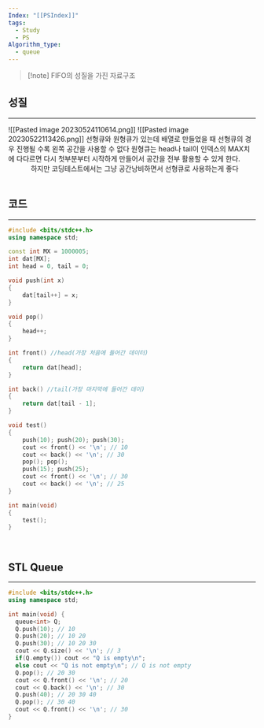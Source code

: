 ```yaml
---
Index: "[[PSIndex]]"
tags:
  - Study
  - PS
Algorithm_type:
  - queue
---
```


> [!note] FIFO의 성질을 가진 자료구조

## 성질
---
![[Pasted image 20230524110614.png]]
![[Pasted image 20230522113426.png]]
선형큐와 원형큐가 있는데 배열로 만들었을 때
선형큐의 경우 진행될 수록 왼쪽 공간을 사용할 수 없다
원형큐는 head나 tail이 인덱스의 MAX치에 다다르면 다시 첫부분부터 시작하게 만들어서
공간을 전부 활용할 수 있게 한다.
   
하지만 코딩테스트에서는 그냥 공간낭비하면서 선형큐로 사용하는게 좋다
   
## 코드
---
```cpp
#include <bits/stdc++.h>
using namespace std;

const int MX = 1000005;
int dat[MX];
int head = 0, tail = 0;

void push(int x) 
{
	dat[tail++] = x;
}

void pop() 
{
	head++;
}

int front() //head(가장 처음에 들어간 데이터)
{
	return dat[head];
}

int back() //tail(가장 마지막에 들어간 데이)
{
	return dat[tail - 1];
}

void test()
{
	push(10); push(20); push(30);
	cout << front() << '\n'; // 10
	cout << back() << '\n'; // 30
	pop(); pop();
	push(15); push(25);
	cout << front() << '\n'; // 30
	cout << back() << '\n'; // 25
}

int main(void) 
{
	test();
}
```
   
   
## STL Queue
---
```cpp
#include <bits/stdc++.h>
using namespace std;

int main(void) {
  queue<int> Q;
  Q.push(10); // 10
  Q.push(20); // 10 20
  Q.push(30); // 10 20 30
  cout << Q.size() << '\n'; // 3
  if(Q.empty()) cout << "Q is empty\n";
  else cout << "Q is not empty\n"; // Q is not empty
  Q.pop(); // 20 30
  cout << Q.front() << '\n'; // 20
  cout << Q.back() << '\n'; // 30
  Q.push(40); // 20 30 40
  Q.pop(); // 30 40
  cout << Q.front() << '\n'; // 30
}
```
